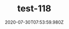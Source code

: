 ---
title: test-118
date: 2020-07-30T07:53:59.980Z
banner_subcontent: asdfsf
category: Personal stories
focus: Support for leaders, colleagues and staff
role: HR professional
organisation_size: Large (250+ employees)
industry: Environment & agriculture
content: Lorem ipsum dolor sit amet, consectetur adipiscing elit, sed do eiusmod tempor incididunt ut labore et dolore magna aliqua. Ut enim ad minim veniam, quis nostrud exercitation ullamco laboris nisi ut aliquip ex ea commodo consequat. Duis aute irure dolor in reprehenderit in voluptate velit esse cillum dolore eu fugiat nulla pariatur. Excepteur sint occaecat cupidatat non proident, sunt in culpa qui officia deserunt mollit anim id est laborum.
---